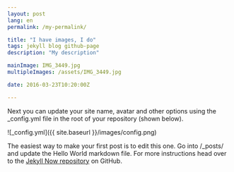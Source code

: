 ```yaml
---
layout: post
lang: en
permalink: /my-permalink/

title: "I have images, I do"
tags: jekyll blog github-page
description: "My description"

mainImage: IMG_3449.jpg
multipleImages: /assets/IMG_3449.jpg

date: 2016-03-23T10:20:00Z

---
```


Next you can update your site name, avatar and other options using the _config.yml file in the root of your repository (shown below).

![_config.yml]({{ site.baseurl }}/images/config.png)

The easiest way to make your first post is to edit this one. Go into /_posts/ and update the Hello World markdown file. For more instructions head over to the [Jekyll Now repository](https://github.com/barryclark/jekyll-now) on GitHub.
